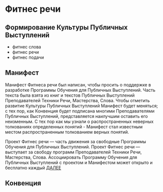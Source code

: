 # Фитнес речи

## Формирование Культуры Публичных Выступлений

- фитнес слова
- фитнес речи
- фитнес подачи

## Манифест

Манифест Фитнеса речи был написан, чтобы просить о поддержке в разработке Программы Обучения для Публичных Выступлений.
Часть текста была взята из книг и текстов Публичных Выступлений Преподавателей Техники Речи, Мастерства, Слова.
Чтобы отметить развитие Культуры Публичных Выступлений Манифест будет меняться; с тех пор, как Конвенция будет подписана многими Преподавателями Публичных Выступлений, представляется наилучшим оставить его неизменным.
С тех пор как мы узнали о распространенных неверных толкованиях определенных понятий - Манифест стал известным местом распространенным толкованием верных понятий.

Проект Фитнес речи — часть движения за свободные Программы Обучения для Публичных Выступлений.
Проект Фитнес речи — выступает за свободу программ Преподавателей Техники Речи, Мастерства, Слова.
Ассоциировать Программу Обучения для Публичных Выступлений с проектом и Манифестом может открыто и бесплатно каждый [ДАЛЕЕ](/manifesto.md)

## Конвенция

